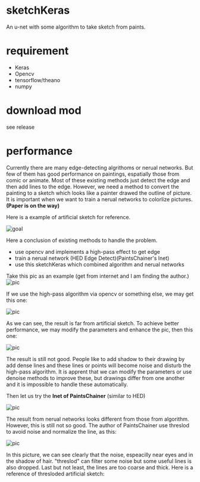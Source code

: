 # sketchKeras
An u-net with some algorithm to take sketch from paints.

# requirement
* Keras
* Opencv
* tensorflow/theano
* numpy

# download mod
see release

# performance
Currently there are many edge-detecting algrithoms or nerual networks. But few of them has good performance on paintings, espatially those from comic or animate. Most of these existing methods just detect the edge and then add lines to the edge. However, we need a method to convert the painting to a sketch which looks like a painter drawed the outline of picture. It is important when we want to train a nerual networks to colorlize pictures.**(Paper is on the way)**

Here is a example of artificial sketch for reference.

![goal](https://raw.githubusercontent.com/lllyasviel/sketchKeras/master/github/example.png)

Here a conclusion of existing methods to handle the problem.
* use opencv and implements a high-pass effect to get edge
* train a nerual network (HED Edge Detect)(PaintsChainer's lnet)
* use this sketchKeras which combined algorithm and nerual networks

Take this pic as an example (get from internet and I am finding the author.)
![pic](https://raw.githubusercontent.com/lllyasviel/sketchKeras/master/test1/raw.jpg)

If we use the high-pass algorithm via opencv or something else, we may get this one:

![pic](https://raw.githubusercontent.com/lllyasviel/sketchKeras/master/test1/opencv.jpg)

As we can see, the result is far from artificial sketch. To achieve better performance, we may modify the parameters and enhance the pic, then this one:

![pic](https://raw.githubusercontent.com/lllyasviel/sketchKeras/master/test1/opencv_enhanced.jpg)

The result is still not good. People like to add shadow to their drawing by add dense lines and these lines or points will become noise and disturb the high-pass algorithm. It is apprent that we can modify the parameters or use denoise methods to improve these, but drawings differ from one another and it is impossible to handle these automatically.

Then let us try the **lnet of PaintsChainer** (similar to HED)

![pic](https://raw.githubusercontent.com/lllyasviel/sketchKeras/master/test1/paintsChainer_lnet.jpg)

The result from nerual networks looks different from those from algorithm. However, this is still not so good.
The author of PaintsChainer use threslod to avoid noise and normalize the line, as this:

![pic](https://raw.githubusercontent.com/lllyasviel/sketchKeras/master/test1/paintsChainer_lnet_threshold.jpg)

In this picture, we can see clearly that the noise, espeacilly near eyes and in the shadow of hair. "threslod" can filter some noise but some useful lines is also dropped. Last but not least, the lines are too coarse and thick. Here is a reference of thresloded artificial sketch:
